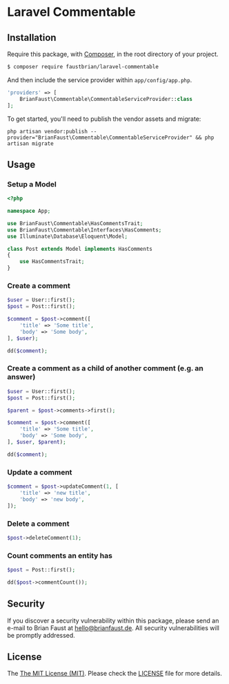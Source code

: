 # Laravel Commentable

## Installation

Require this package, with [Composer](https://getcomposer.org/), in the root directory of your project.

``` bash
$ composer require faustbrian/laravel-commentable
```

And then include the service provider within `app/config/app.php`.

``` php
'providers' => [
    BrianFaust\Commentable\CommentableServiceProvider::class
];
```

To get started, you'll need to publish the vendor assets and migrate:
```
php artisan vendor:publish --provider="BrianFaust\Commentable\CommentableServiceProvider" && php artisan migrate
```

## Usage


### Setup a Model
``` php
<?php

namespace App;

use BrianFaust\Commentable\HasCommentsTrait;
use BrianFaust\Commentable\Interfaces\HasComments;
use Illuminate\Database\Eloquent\Model;

class Post extends Model implements HasComments
{
    use HasCommentsTrait;
}

```

### Create a comment
``` php
$user = User::first();
$post = Post::first();

$comment = $post->comment([
    'title' => 'Some title',
    'body' => 'Some body',
], $user);

dd($comment);
```

### Create a comment as a child of another comment (e.g. an answer)
``` php
$user = User::first();
$post = Post::first();

$parent = $post->comments->first();

$comment = $post->comment([
    'title' => 'Some title',
    'body' => 'Some body',
], $user, $parent);

dd($comment);
```

### Update a comment
``` php
$comment = $post->updateComment(1, [
    'title' => 'new title',
    'body' => 'new body',
]);
```

### Delete a comment
``` php
$post->deleteComment(1);
```

### Count comments an entity has
``` php
$post = Post::first();

dd($post->commentCount());
```

## Security

If you discover a security vulnerability within this package, please send an e-mail to Brian Faust at hello@brianfaust.de. All security vulnerabilities will be promptly addressed.

## License

The [The MIT License (MIT)](LICENSE). Please check the [LICENSE](LICENSE) file for more details.
